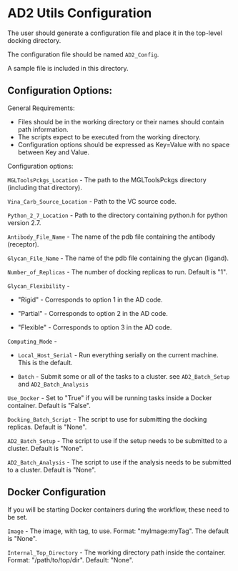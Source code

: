 # AD2 Utils Configuration

The user should generate a configuration file and place it in the top-level docking directory.

The configuration file should be named `AD2_Config`.

A sample file is included in this directory.

## Configuration Options: 

General Requirements:

- Files should be in the working directory or their names should contain path information.
- The scripts expect to be executed from the working directory.
- Configuration options should be expressed as Key=Value with no space between Key and Value.

Configuration options:

`MGLToolsPckgs_Location` - The path to the MGLToolsPckgs directory (including that directory).

`Vina_Carb_Source_Location` - Path to the VC source code.

`Python_2_7_Location` - Path to the directory containing python.h for python version 2.7.

`Antibody_File_Name` - The name of the pdb file containing the antibody (receptor). 

`Glycan_File_Name` - The name of the pdb file containing the glycan (ligand).

`Number_of_Replicas` - The number of docking replicas to run. Default is "1".

`Glycan_Flexibility` - 

  - "Rigid" - Corresponds to option 1 in the AD code.

  - "Partial" - Corresponds to option 2 in the AD code.

  - "Flexible" - Corresponds to option 3 in the AD code.

`Computing_Mode` - 

  - `Local_Host_Serial` - Run everything serially on the current machine. This is the default.

  - `Batch` - Submit some or all of the tasks to a cluster. see `AD2_Batch_Setup` and `AD2_Batch_Analysis`

`Use_Docker` - Set to "True" if you will be running tasks inside a Docker container. Default is "False".

`Docking_Batch_Script` - The script to use for submitting the docking replicas. Default is "None".

`AD2_Batch_Setup` - The script to use if the setup needs to be submitted to a cluster. Default is "None".

`AD2_Batch_Analysis` - The script to use if the analysis needs to be submitted to a cluster. Default is "None".


## Docker Configuration

If you will be starting Docker containers during the workflow, these need to be set.

`Image` - The image, with tag, to use.  Format: "myImage:myTag". The default is "None".

`Internal_Top_Directory` - The working directory path inside the container. Format: "/path/to/top/dir". Default: "None".
